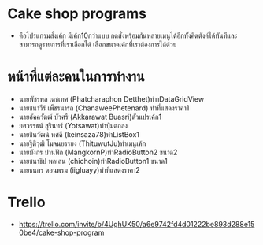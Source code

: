 # Cake shop programs
- คือโปรแกรมสั่งเค้ก มีเค้ก10กว่าแบบ กดสั่งพร้อมกันหลายเมนูได้อีกทั้้งคิดตังค์ได้ทันทีและสามารถดูรายการที่เราเลือกได้ เลือกขนาดเค้กที่เราต้องการได้ด้วย
# หน้าที่แต่ละคนในการทำงาน
- นายพัชรพล เดชเทศ (Phatcharaphon Detthet)ทำาDataGridView
- นายชนาวีร์ เพ็ชรนารถ (ChanaweePhetenard) ทำที่แสดงราคา1
- นายอัคควัตฒ์ บัวศรี (Akkarawat Buasri)ตัวแปรเค้ก1
- ยศวรรธน์ สุรินทร์ (Yotsawat)ทำปุ่มตกลง
- นายชินวัฒน์ ทศดี (keinsaza78)ทำListBox1
- นายฐิติวุฒิ โมจนยรรยง (ThituwutJu)ทำเมนูเค้ก
- นายมังกร ปานฟัก (MangkornP)ทำRadioButton2 ขนาด2 
- นายชนาธิป พลเสน (chichoin)ทำRadioButton1 ขนาด1
- นายธนกร ดอนพรม (iigluayy)ทำที่แสดงราคา2
# Trello
- https://trello.com/invite/b/4UghUK50/a6e9742fd4d01222be893d288e150be4/cake-shop-program
